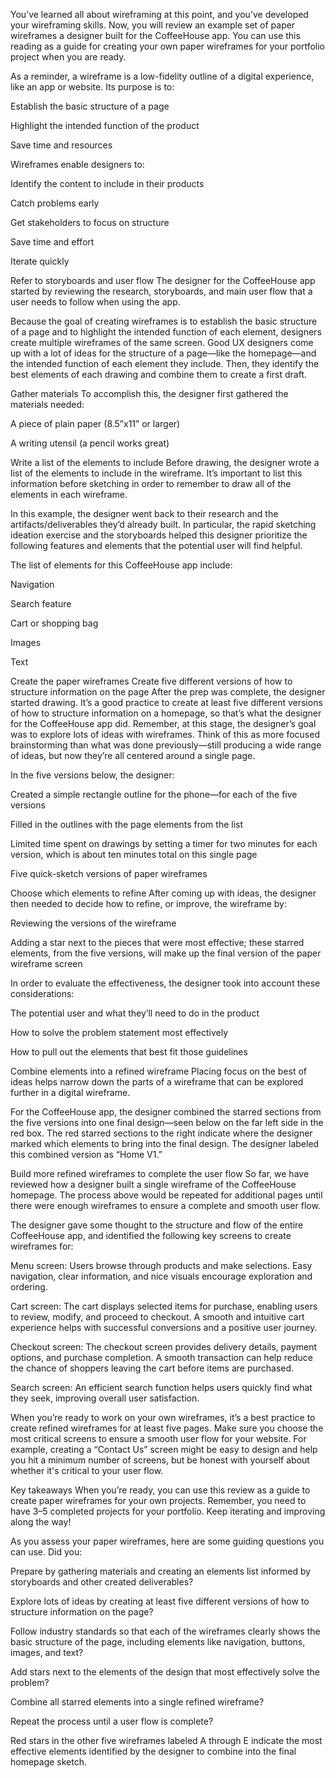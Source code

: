 You’ve learned all about wireframing at this point, and you’ve developed your wireframing skills. Now, you will review an example set of paper wireframes a designer built for the CoffeeHouse app. You can use this reading as a guide for creating your own paper wireframes for your portfolio project when you are ready.

As a reminder, a wireframe is a low-fidelity outline of a digital experience, like an app or website. Its purpose is to:

Establish the basic structure of a page

Highlight the intended function of the product

Save time and resources

Wireframes enable designers to:

Identify the content to include in their products

Catch problems early

Get stakeholders to focus on structure

Save time and effort

Iterate quickly

Refer to storyboards and user flow
The designer for the CoffeeHouse app started by reviewing the research, storyboards, and main user flow that a user needs to follow when using the app. 

Because the goal of creating wireframes is to establish the basic structure of a page and to highlight the intended function of each element, designers create multiple wireframes of the same screen. Good UX designers come up with a lot of ideas for the structure of a page—like the homepage—and the intended function of each element they include. Then, they identify the best elements of each drawing and combine them to create a first draft. 

Gather materials
To accomplish this, the designer first gathered the materials needed:

A piece of plain paper (8.5”x11” or larger)

A writing utensil (a pencil works great)

Write a list of the elements to include
Before  drawing, the designer wrote a list of the elements  to include in the wireframe. It’s important to list this information before sketching in order to remember to draw all of the elements in each wireframe. 

In this example, the designer went back to their research and the artifacts/deliverables they’d already built. In particular, the rapid sketching ideation exercise and the storyboards helped this designer prioritize the following features and elements that the potential user will find helpful.

The list of elements for this CoffeeHouse app include: 

Navigation

Search feature

Cart or shopping bag

Images

Text

Create the paper wireframes
Create five different versions of how to structure information on the page
After the prep was complete, the designer started drawing. It’s a good practice to create at least five different versions of how to structure information on a homepage, so that’s what the designer for the CoffeeHouse app did. Remember, at this stage, the designer’s goal was to explore lots of ideas with wireframes. Think of this as more focused brainstorming than what was done previously—still producing a wide range of ideas, but now they’re all centered around a single page. 

In the five versions below, the designer:

Created a simple rectangle outline for the phone—for each of the five versions 

Filled in the outlines with the page elements from the list 

Limited time spent on drawings by setting a timer for two minutes for each version, which is about ten minutes total on this single page 

Five quick-sketch versions of paper wireframes

Choose which elements to refine
After coming up with ideas, the designer then needed to decide how to refine, or improve, the wireframe by: 

Reviewing the versions of the wireframe 

Adding a star next to the pieces that were most effective; these starred elements, from the five versions, will make up the final version of the paper wireframe screen

In order to evaluate the effectiveness, the designer took into account these considerations:

The potential user and what they’ll need to do in the product

How to solve the problem statement most effectively

How to pull out the elements that best fit those guidelines

Combine elements into a refined wireframe 
Placing focus on the best of ideas helps narrow down the parts of a wireframe that can be explored further in a digital wireframe. 

For the CoffeeHouse app, the designer combined the starred sections from the five versions into one final design—seen below on the far left side in the red box. The red starred sections to the right indicate where the designer marked which elements to bring into the final design. The designer labeled this combined version as “Home V1.”


Build more refined wireframes to complete the user flow
So far, we have reviewed how a designer built a single wireframe of the CoffeeHouse homepage. The process above would be repeated for additional pages until there were enough wireframes to ensure  a complete and smooth user flow. 

The designer gave some thought to the structure and flow of the entire CoffeeHouse app, and identified the following key screens to create wireframes for:

Menu screen: Users browse through products and make selections. Easy navigation, clear information, and nice visuals encourage exploration and ordering.

Cart screen: The cart displays selected items for purchase, enabling users to review, modify, and proceed to checkout. A smooth and intuitive cart experience helps with successful conversions and a positive user journey.

Checkout screen: The checkout screen provides delivery details, payment options, and purchase completion. A smooth transaction can help reduce the chance of shoppers leaving the cart before items are purchased.

Search screen: An efficient search function helps users quickly find what they seek, improving overall user satisfaction.

When you’re ready to work on your own wireframes, it’s a best practice to create refined wireframes for at least five pages. Make sure you choose the most critical screens to ensure a smooth user flow for your website. For example, creating a “Contact Us” screen might be easy to design and help you hit a minimum number of screens, but be honest with yourself about whether it's critical to your user flow. 

Key takeaways
When you’re ready, you can use this review as a guide to create paper wireframes for your own projects. Remember, you need to have 3–5 completed projects for your portfolio. Keep iterating and improving along the way! 

As you assess your paper wireframes, here are some guiding questions you can use. Did you:

Prepare by gathering materials and creating an elements list informed by storyboards and other created deliverables?

Explore lots of ideas by creating at least five different versions of how to structure information on the page?

Follow industry standards so that each of the wireframes clearly shows the basic structure of the page, including elements like navigation, buttons, images, and text?

Add stars next to the elements of the design that most effectively solve the problem?

Combine all starred elements into a single refined wireframe?

Repeat the process until a user flow is complete?

Red stars in the other five wireframes labeled A through E indicate the most effective elements identified by the designer to combine into the final homepage sketch.   